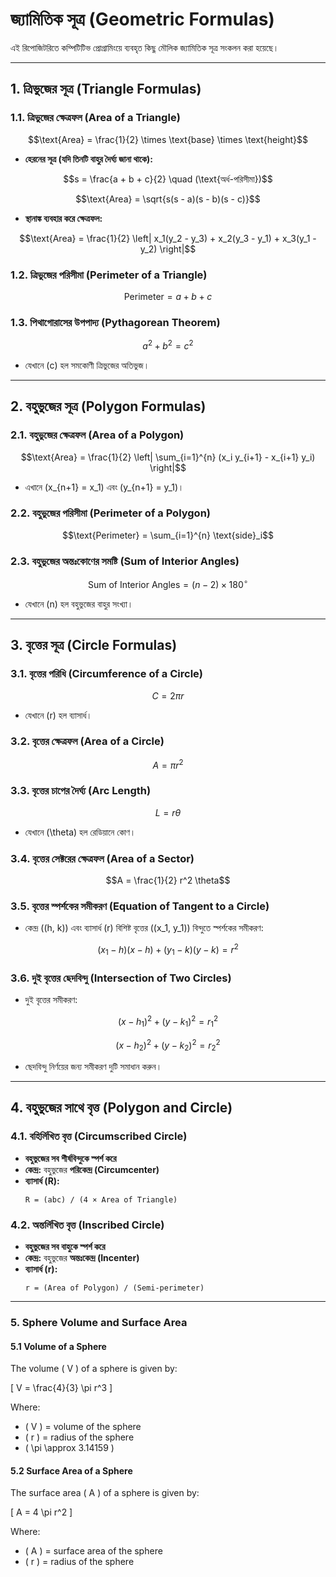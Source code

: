 # **জ্যামিতিক সূত্র (Geometric Formulas)**

এই রিপোজিটরিতে কম্পিটিটিভ প্রোগ্রামিংয়ে ব্যবহৃত কিছু মৌলিক জ্যামিতিক সূত্র সংকলন করা হয়েছে।

---

## **1. ত্রিভুজের সূত্র (Triangle Formulas)**

### **1.1. ত্রিভুজের ক্ষেত্রফল (Area of a Triangle)**
```math
\text{Area} = \frac{1}{2} \times \text{base} \times \text{height}
```
- **হেরনের সূত্র (যদি তিনটি বাহুর দৈর্ঘ্য জানা থাকে):**
```math
s = \frac{a + b + c}{2}  \quad (\text{অর্ধ-পরিসীমা})
```
```math
\text{Area} = \sqrt{s(s - a)(s - b)(s - c)}
```
- **স্থানাঙ্ক ব্যবহার করে ক্ষেত্রফল:**
```math
\text{Area} = \frac{1}{2} \left| x_1(y_2 - y_3) + x_2(y_3 - y_1) + x_3(y_1 - y_2) \right|
```

### **1.2. ত্রিভুজের পরিসীমা (Perimeter of a Triangle)**
```math
\text{Perimeter} = a + b + c
```

### **1.3. পিথাগোরাসের উপপাদ্য (Pythagorean Theorem)**
```math
a^2 + b^2 = c^2
```
- যেখানে \(c\) হল সমকোণী ত্রিভুজের অতিভুজ।

---

## **2. বহুভুজের সূত্র (Polygon Formulas)**

### **2.1. বহুভুজের ক্ষেত্রফল (Area of a Polygon)**
```math
\text{Area} = \frac{1}{2} \left| \sum_{i=1}^{n} (x_i y_{i+1} - x_{i+1} y_i) \right|
```
- এখানে \(x_{n+1} = x_1\) এবং \(y_{n+1} = y_1\)।

### **2.2. বহুভুজের পরিসীমা (Perimeter of a Polygon)**
```math
\text{Perimeter} = \sum_{i=1}^{n} \text{side}_i
```

### **2.3. বহুভুজের অন্তঃকোণের সমষ্টি (Sum of Interior Angles)**
```math
\text{Sum of Interior Angles} = (n - 2) \times 180^\circ
```
- যেখানে \(n\) হল বহুভুজের বাহুর সংখ্যা।

---

## **3. বৃত্তের সূত্র (Circle Formulas)**

### **3.1. বৃত্তের পরিধি (Circumference of a Circle)**
```math
C = 2\pi r
```
- যেখানে \(r\) হল ব্যাসার্ধ।

### **3.2. বৃত্তের ক্ষেত্রফল (Area of a Circle)**
```math
A = \pi r^2
```

### **3.3. বৃত্তের চাপের দৈর্ঘ্য (Arc Length)**
```math
L = r \theta
```
- যেখানে \(\theta\) হল রেডিয়ানে কোণ।

### **3.4. বৃত্তের সেক্টরের ক্ষেত্রফল (Area of a Sector)**
```math
A = \frac{1}{2} r^2 \theta
```

### **3.5. বৃত্তের স্পর্শকের সমীকরণ (Equation of Tangent to a Circle)**
- কেন্দ্র \((h, k)\) এবং ব্যাসার্ধ \(r\) বিশিষ্ট বৃত্তের \((x_1, y_1)\) বিন্দুতে স্পর্শকের সমীকরণ:
```math
(x_1 - h)(x - h) + (y_1 - k)(y - k) = r^2
```

### **3.6. দুই বৃত্তের ছেদবিন্দু (Intersection of Two Circles)**
- দুই বৃত্তের সমীকরণ:
```math
(x - h_1)^2 + (y - k_1)^2 = r_1^2
```
```math
(x - h_2)^2 + (y - k_2)^2 = r_2^2
```
- ছেদবিন্দু নির্ণয়ের জন্য সমীকরণ দুটি সমাধান করুন।

---

## **4. বহুভুজের সাথে বৃত্ত (Polygon and Circle)**

### **4.1. বহির্লিখিত বৃত্ত (Circumscribed Circle)**
- **বহুভুজের সব শীর্ষবিন্দুকে স্পর্শ করে**
- **কেন্দ্র:** বহুভুজের **পরিকেন্দ্র (Circumcenter)**
- **ব্যাসার্ধ (R):**
  ```
  R = (abc) / (4 × Area of Triangle)
  ```

### **4.2. অন্তর্লিখিত বৃত্ত (Inscribed Circle)**
- **বহুভুজের সব বাহুকে স্পর্শ করে**
- **কেন্দ্র:** বহুভুজের **অন্তঃকেন্দ্র (Incenter)**
- **ব্যাসার্ধ (r):**
  ```
  r = (Area of Polygon) / (Semi-perimeter)
  ```

---
### 5. Sphere Volume and Surface Area

#### 5.1 Volume of a Sphere
The volume \( V \) of a sphere is given by:

\[
V = \frac{4}{3} \pi r^3
\]

Where:
- \( V \) = volume of the sphere
- \( r \) = radius of the sphere
- \( \pi \approx 3.14159 \)

#### 5.2 Surface Area of a Sphere
The surface area \( A \) of a sphere is given by:

\[
A = 4 \pi r^2
\]

Where:
- \( A \) = surface area of the sphere
- \( r \) = radius of the sphere


